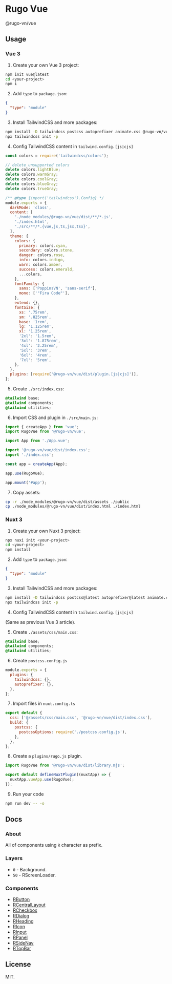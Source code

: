 # Rugo Vue

@rugo-vn/vue

## Usage

### Vue 3

1. Create your own Vue 3 project:

```bash
npm init vue@latest
cd <your-project>
npm i
```

2. Add `type` to `package.json`:

```json
{
  "type": "module"
}
```

3. Install TailwindCSS and more packages:

```bash
npm install -D tailwindcss postcss autoprefixer animate.css @rugo-vn/vue
npx tailwindcss init -p
```

4. Config TailwindCSS content in `tailwind.config.[js|cjs]`

```js
const colors = require('tailwindcss/colors');

// delete unsupported colors
delete colors.lightBlue;
delete colors.warmGray;
delete colors.coolGray;
delete colors.blueGray;
delete colors.trueGray;

/** @type {import('tailwindcss').Config} */
module.exports = {
  darkMode: 'class',
  content: [
    './node_modules/@rugo-vn/vue/dist/**/*.js',
    './index.html',
    './src/**/*.{vue,js,ts,jsx,tsx}',
  ],
  theme: {
    colors: {
      primary: colors.cyan,
      secondary: colors.stone,
      danger: colors.rose,
      info: colors.indigo,
      warn: colors.amber,
      success: colors.emerald,
      ...colors,
    },
    fontFamily: {
      sans: ['PoppinsVN', 'sans-serif'],
      mono: ['"Fira Code"'],
    },
    extend: {},
    fontSize: {
      xs: '.75rem',
      sm: '.825rem',
      base: '1rem',
      lg: '1.125rem',
      xl: '1.25rem',
      '2xl': '1.5rem',
      '3xl': '1.875rem',
      '4xl': '2.25rem',
      '5xl': '3rem',
      '6xl': '4rem',
      '7xl': '5rem',
    },
  },
  plugins: [require('@rugo-vn/vue/dist/plugin.[js|cjs]')],
};
```

5. Create `./src/index.css`:

```css
@tailwind base;
@tailwind components;
@tailwind utilities;
```

6. Import CSS and plugin in `./src/main.js`:

```js
import { createApp } from 'vue';
import RugoVue from '@rugo-vn/vue';

import App from './App.vue';

import '@rugo-vn/vue/dist/index.css';
import './index.css';

const app = createApp(App);

app.use(RugoVue);

app.mount('#app');
```

7. Copy assets:

```bash
cp -r ./node_modules/@rugo-vn/vue/dist/assets ./public
cp ./node_modules/@rugo-vn/vue/dist/index.html ./index.html
```

### Nuxt 3

1. Create your own Nuxt 3 project:

```bash
npx nuxi init <your-project>
cd <your-project>
npm install
```

2. Add `type` to `package.json`:

```json
{
  "type": "module"
}
```

3. Install TailwindCSS and more packages:

```bash
npm install -D tailwindcss postcss@latest autoprefixer@latest animate.css @rugo-vn/vue
npx tailwindcss init -p
```

4. Config TailwindCSS content in `tailwind.config.[js|cjs]`

(Same as previous Vue 3 article).

5. Create `./assets/css/main.css`:

```css
@tailwind base;
@tailwind components;
@tailwind utilities;
```

6. Create `postcss.config.js`

```js
module.exports = {
  plugins: {
    tailwindcss: {},
    autoprefixer: {},
  },
};
```

7. Import files in `nuxt.config.ts`

```js
export default {
  css: ['@/assets/css/main.css', '@rugo-vn/vue/dist/index.css'],
  build: {
    postcss: {
      postcssOptions: require('./postcss.config.js'),
    },
  },
};
```

8. Create a `plugins/rugo.js` plugin.

```js
import RugoVue from '@rugo-vn/vue/dist/library.mjs';

export default defineNuxtPlugin((nuxtApp) => {
  nuxtApp.vueApp.use(RugoVue);
});
```

9. Run your code

```bash
npm run dev -- -o
```

## Docs

### About

All of components using `R` character as prefix.

### Layers

- `0` - Background.
- `50` - RScreenLoader.

### Components

- [RButton](./docs/r-button.md)
- [RCentralLayout](./docs/r-central-layout.md)
- [RCheckbox](./docs/r-checkbox.md)
- [RDialog](./docs/r-dialog.md)
- [RHeading](./docs/r-heading.md)
- [RIcon](./docs/r-icon.md)
- [RInput](./docs/r-input.md)
- [RPanel](./docs/r-panel.md)
- [RSideNav](./docs/r-side-nav.md)
- [RTopBar](./docs/r-top-bar.md)

## License

MIT.
